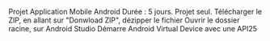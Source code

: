 Projet Application Mobile Android
Durée : 5 jours.
Projet seul.
Télécharger le ZIP, en allant sur "Donwload ZIP", dézipper le fichier
Ouvrir le dossier racine, sur Android Studio
Démarre Android Virtual Device avec une API25
